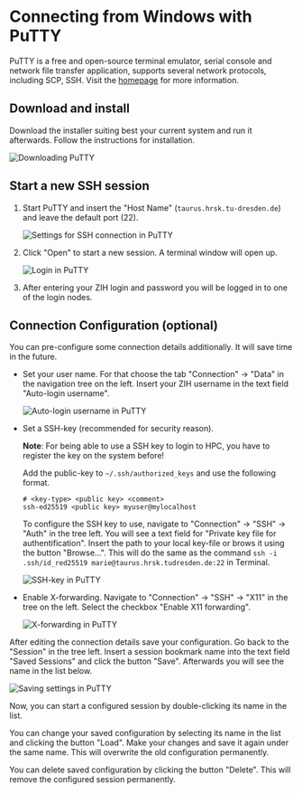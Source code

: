 # Connecting from Windows with PuTTY

PuTTY is a free and open-source terminal emulator, serial console and network file transfer
application, supports several network protocols, including SCP, SSH. Visit the
[homepage](https://www.putty.org) for more information.

## Download and install

Download the installer suiting best your current system and run it afterwards. Follow the
instructions for installation.

![Downloading PuTTY](misc/putty1_download.png) 

## Start a new SSH session

1.  Start PuTTY and insert the "Host Name" (`taurus.hrsk.tu-dresden.de`) and leave the default
    port (22).

    ![Settings for SSH connection in PuTTY](misc/putty2_quickstart.png)

1.  Click "Open" to start a new session. A terminal window will open up.

    ![Login in PuTTY](misc/putty3_login.png)

1.  After entering your ZIH login and password you will be logged in to one of the login nodes.

## Connection Configuration (optional)

You can pre-configure some connection details additionally. It will save time in the future.

-   Set your user name. For that choose the tab "Connection" &#8594; "Data" in the navigation tree
    on the left. Insert your ZIH username in the text field "Auto-login username".

    ![Auto-login username in PuTTY](misc/putty4_username.png)

-   Set a SSH-key (recommended for security reason).

    **Note**: For being able to use a SSH key to login to HPC, you have to register the key on the
    system before!

    Add the public-key to `~/.ssh/authorized_keys` and use the following format.

    ```console
    # <key-type> <public key> <comment>
    ssh-ed25519 <public key> myuser@mylocalhost
    ```

    To configure the SSH key to use, navigate to "Connection" &#8594; "SSH" &#8594; "Auth" in the tree left.
    You will see a text field for "Private key file for authentification".
    Insert the path to your local key-file or brows it using the button "Browse...".
    This will do the same as the command `ssh -i .ssh/id_red25519 marie@taurus.hrsk.tudresden.de:22` in Terminal.

    ![SSH-key in PuTTY](misc/putty5_key.png)

-   Enable X-forwarding. Navigate to "Connection" &#8594; "SSH" &#8594; "X11" in the tree on the
    left. Select the checkbox "Enable X11 forwarding".

    ![X-forwarding in PuTTY](misc/putty6_x11.png)

After editing the connection details save your configuration. Go back to the "Session" in the tree
left. Insert a session bookmark name into the text field "Saved Sessions" and click the button
"Save". Afterwards you will see the name in the list below.

![Saving settings in PuTTY](misc/putty7_save.png)

Now, you can start a configured session by double-clicking its name in the list.

You can change your saved configuration by selecting its name in the list and clicking the button
"Load". Make your changes and save it again under the same name. This will overwrite the old
configuration permanently.

You can delete saved configuration by clicking the button "Delete". This will remove the
configured session permanently.